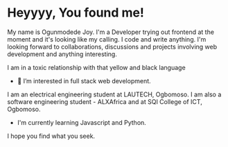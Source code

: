 # Heyyyy, You found me!

My name is Ogunmodede Joy. I'm a Developer trying out frontend at the moment and it's looking like my calling. I code and write anything. I'm looking forward to collaborations, discussions and projects involving web development and anything interesting.

I am in a toxic relationship with that yellow and black language
- 👀 I’m interested in full stack web development.

I am an electrical engineering student at LAUTECH, Ogbomoso. I am also a software engineering student - ALXAfrica and at SQI College of ICT, Ogbomoso.
 - I'm currently learning Javascript and Python.

I hope you find what you seek.

<!---
Mofayo0907/Mofayo0907 is a ✨ special ✨ repository because its `README.md` (this file) appears on your GitHub profile.
You can click the Preview link to take a look at your changes.
--->
